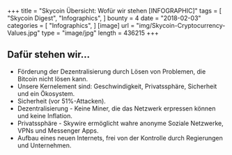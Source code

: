 +++
title = "Skycoin Übersicht: Wofür wir stehen [INFOGRAPHIC]"
tags = [
"Skycoin Digest",
"Infographics",
]
bounty = 4
date = "2018-02-03"
categories = [
"Infographics",
]
[image]
url = "img/Skycoin-Cryptocurrency-Values.jpg"
type = "image/jpg"
length = 436215
+++
	
## Dafür stehen wir...
	
* Förderung der Dezentralisierung durch Lösen von Problemen, die Bitcoin nicht lösen kann. 
* Unsere Kernelement sind: Geschwindigkeit, Privatssphäre, Sicherheit und ein Ökosystem.
* Sicherheit (vor 51%-Attacken). 
* Dezentralisierung - Keine Miner, die das Netzwerk erpressen können und keine Inflation. 
* Privatssphäre - Skywire ermöglicht wahre anonyme Soziale Netzwerke, VPNs und Messenger Apps. 
* Aufbau eines neuen Internets, frei von der Kontrolle durch Regierungen und Unternehmen.
